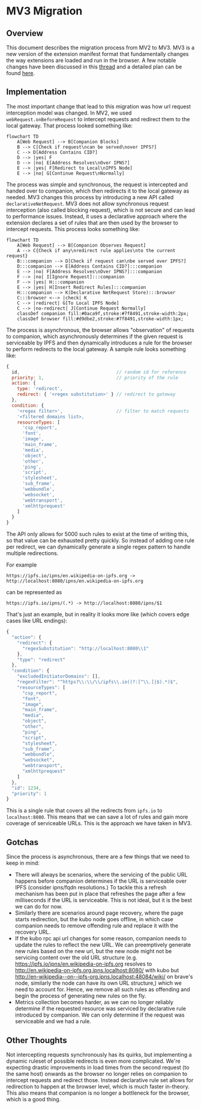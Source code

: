 # MV3 Migration

## Overview

This document describes the migration process from MV2 to MV3. MV3 is a new version of the extension manifest format that fundamentally changes the way extensions are loaded and run in the browser. A few notable changes have been discussed in this [thread](https://discuss.ipfs.tech/t/announcing-ipfs-companion-mv3-rc-beta/16442) and a detailed plan can be found [here](https://github.com/ipfs/ipfs-companion/issues/1152).

## Implementation

The most important change that lead to this migration was how url request interception model was changed. In MV2, we used `webRequest.onBeforeRequest` to intercept requests and redirect them to the local gateway. That process looked something like:

```mermaid
flowchart TD
    A[Web Request] --> B[Companion Blocks]
    B --> C[Check if request\ncan be served\nover IPFS?]
    C --> D[Address Contains CID?]
    D --> |yes| F
    D --> |no| E[Address Resolves\nOver IPNS?]
    E --> |yes| F[Redirect to Local\nIPFS Node]
    E --> |no| G[Continue Request\nNormally]
```

The process was simple and synchronous, the request is intercepted and handed over to companion, which then redirects it to the local gateway as needed. MV3 changes this process by introducing a new API called `declarativeNetRequest`. MV3 does not allow synchronous request interception (also called blocking request), which is not secure and can lead to performance issues. Instead, it uses a declarative approach where the extension declares a set of rules that are then used by the browser to intercept requests. This process looks something like:

```mermaid
flowchart TD
    A[Web Request] --> B[Companion Observes Request]
    A --> C{Check if any\nredirect rule applies\nto the current request}
    B:::companion --> D[Check if request can\nbe served over IPFS?]
    D:::companion --> E[Address Contains CID?]:::companion
    E --> |no| F[Address Resolves\nOver IPNS?]:::companion
    F --> |no| I[Ignore Request]:::companion
    F --> |yes| H:::companion
    E --> |yes| H[Insert Redirect Rules]:::companion
    H:::companion --> K(Declarative NetRequest Store):::browser
    C:::browser <--> |check| K
    C --> |redirect| G[To Local IPFS Node]
    C --> |no-redirect| J[Continue Request Normally]
    classDef companion fill:#0aca9f,stroke:#7f8491,stroke-width:2px;
    classDef browser fill:#d9dbe2,stroke:#7f8491,stroke-width:1px;
```

The process is asynchronous, the browser allows "observation" of requests to companion, which asynchronously determines if the given request is serviceable by IPFS and then dynamically introduces a rule for the browser to perform redirects to the local gateway. A sample rule looks something like:

```js
{
  id,                                    // random id for reference
  priority: 1,                           // priority of the rule
  action: {
    type: 'redirect',
    redirect: { '<regex substitution>' } // redirect to gateway
  },
  condition: {
    '<regex filter>',                    // filter to match requests
    '<filtered domains list>,
    resourceTypes: [
      'csp_report',
      'font',
      'image',
      'main_frame',
      'media',
      'object',
      'other',
      'ping',
      'script',
      'stylesheet',
      'sub_frame',
      'webbundle',
      'websocket',
      'webtransport',
      'xmlhttprequest'
    ]
  }
}
```

The API only allows for 5000 such rules to exist at the time of writing this, so that value can be exhausted pretty quickly. So instead of adding one rule per redirect, we can dynamically generate a single regex pattern to handle multiple redirections.

For example

```
https://ipfs.io/ipns/en.wikipedia-on-ipfs.org -> http://localhost:8080/ipns/en.wikipedia-on-ipfs.org
```

can be represented as

```
https://ipfs.io/ipns/(.*) -> http://localhost:8080/ipns/$1
```

That's just an example, but in reality it looks more like (which covers edge cases like URL endings):

```js
{
  "action": {
    "redirect": {
      "regexSubstitution": "http://localhost:8080\\1"
    },
    "type": "redirect"
  },
  "condition": {
    "excludedInitiatorDomains": [],
    "regexFilter": "^https?\\:\\/\\/ipfs\\.io((?:[^\\.]|$).*)$",
    "resourceTypes": [
      "csp_report",
      "font",
      "image",
      "main_frame",
      "media",
      "object",
      "other",
      "ping",
      "script",
      "stylesheet",
      "sub_frame",
      "webbundle",
      "websocket",
      "webtransport",
      "xmlhttprequest"
    ]
  },
  "id": 1234,
  "priority": 1
}
```

This is a single rule that covers all the redirects from `ipfs.io` to `localhost:8080`. This means that we can save a lot of rules and gain more coverage of serviceable URLs. This is the approach we have taken in MV3.

## Gotchas

Since the process is asynchronous, there are a few things that we need to keep in mind:

- There will always be scenarios, where the servicing of the public URL happens before companion determines if the URL is serviceable over IPFS (consider ipns/fqdn resolutions.) To tackle this a refresh mechanism has been put in place that refreshes the page after a few milliseconds if the URL is serviceable. This is not ideal, but it is the best we can do for now.
- Similarly there are scenarios around page recovery, where the page starts redirection, but the kubo node goes offline, in which case companion needs to remove offending rule and replace it with the recovery URL.
- If the kubo rpc api url changes for some reason, companion needs to update the rules to reflect the new URL. We can preemptively generate new rules based on the new url, but the new node might not be servicing content over the old URL structure (e.g. https://ipfs.io/ipns/en.wikipedia-on-ipfs.org resolves to http://en.wikipedia-on-ipfs.org.ipns.localhost:8080/ with kubo but http://en-wikipedia--on--ipfs-org.ipns.localhost:48084/wiki/ on brave's node, similarly the node can have its own URL structure,) which we need to account for. Hence, we remove all such rules as offending and begin the process of generating new rules on the fly.
- Metrics collection becomes harder, as we can no longer reliably determine if the requested resource was serviced by declarative rule introduced by companion. We can only determine if the request was serviceable and we had a rule.

## Other Thoughts

Not intercepting requests synchronously has its quirks, but implementing a dynamic ruleset of possible redirects is even more complicated. We're expecting drastic improvements in load times from the second request (to the same host) onwards as the browser no longer relies on companion to intercept requests and redirect those. Instead declarative rule set allows for redirection to happen at the browser level, which is much faster in-theory. This also means that companion is no longer a bottleneck for the browser, which is a good thing.
